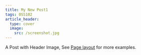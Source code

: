 ```yaml
---
title: My New Post1
tags: OSS102
article_header:
  type: cover
  image:
    src: /screenshot.jpg
---
```


A Post with Header Image, See [Page layout](https://kitian616.github.io/jekyll-TeXt-theme/samples.html#page-layout) for more examples.

<!--more-->

